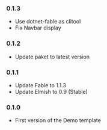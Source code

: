 ### 0.1.3

* Use dotnet-fable as clitool
* Fix Navbar display

### 0.1.2

* Update paket to latest version

### 0.1.1

* Update Fable to 1.1.3
* Update Elmish to 0.9 (Stable)

### 0.1.0

* First version of the Demo template
